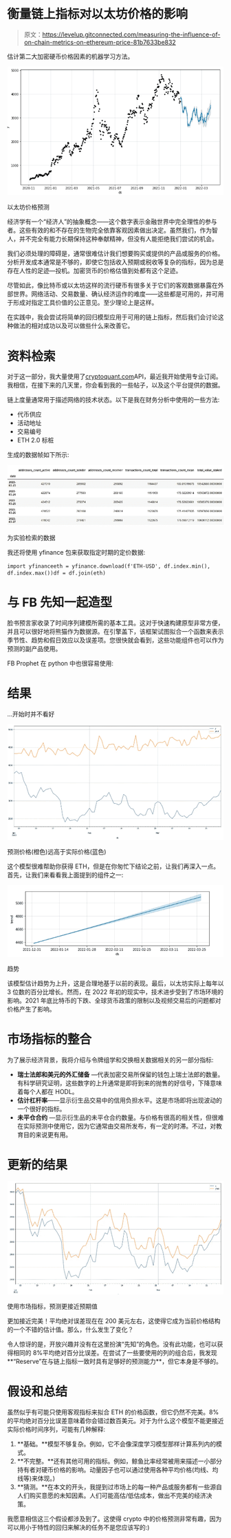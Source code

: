 # 衡量链上指标对以太坊价格的影响

> 原文：<https://levelup.gitconnected.com/measuring-the-influence-of-on-chain-metrics-on-ethereum-price-81b7633be832>

估计第二大加密硬币价格因素的机器学习方法。

![](img/663cf4443a5240553221d90da4f9248a.png)

以太坊价格预测

经济学有一个“经济人”的抽象概念——这个数字表示金融世界中完全理性的参与者。这些有效的和不存在的生物完全依靠客观因素做出决定。虽然我们，作为智人，并不完全有能力长期保持这种奉献精神，但没有人能拒绝我们尝试的机会。

我们必须处理的障碍是，通常很难估计我们想要购买或提供的产品或服务的价格。分析开发成本通常是不够的，即使它包括收入预期或税收等复杂的指标，因为总是存在人性的足迹—投机。加密货币的价格估值到处都有这个足迹。

尽管如此，像比特币或以太坊这样的流行硬币有很多关于它们的客观数据暴露在外部世界。网络活动、交易数量、确认经济运作的难度——这些都是可用的，并可用于形成对指定工具价值的公正意见。至少理论上是这样。

在实践中，我会尝试将简单的回归模型应用于可用的链上指标，然后我们会讨论这种做法的相对成功以及可以做些什么来改善它。

# 资料检索

对于这一部分，我大量使用了[cryptoquant.com](https://cryptoquant.com/sign-up?my-friend=vmk8zk9k)API，最近我开始使用专业订阅。我相信，在接下来的几天里，你会看到我的一些帖子，以及这个平台提供的数据。

链上度量通常用于描述网络的技术状态。以下是我在财务分析中使用的一些方法:

*   代币供应
*   活动地址
*   交易编号
*   ETH 2.0 标桩

生成的数据帧如下所示:

![](img/d012115027e2a406f989fdf8c3b62a22.png)

为实验检索的数据

我还将使用 yfinance 包来获取指定时期的定价数据:

```
import yfinanceeth = yfinance.download(f'ETH-USD', df.index.min(), df.index.max())df = df.join(eth)
```

# **与 FB 先知一起造型**

脸书预言家收录了时间序列建模所需的基本工具。这对于快速构建原型非常方便，并且可以很好地将熊猫作为数据源。在引擎盖下，该框架试图拟合一个函数来表示季节性、趋势和假日效应以及误差项。您很快就会看到，这些功能组件也可以作为预测的副产品使用。

FB Prophet 在 python 中也很容易使用:

# 结果

…开始时并不看好

![](img/a67d760fce5a323c00003501d64ea0a5.png)

预测价格(橙色)远高于实际价格(蓝色)

这个模型很难帮助你获得 ETH，但是在你匆忙下结论之前，让我们再深入一点。首先，让我们来看看我上面提到的组件之一:

![](img/9967d594999a968d7d5d0375aa7acbb1.png)

趋势

该模型估计趋势为上升，这是合理地基于以前的表现。最后，以太坊实际上每年以 3 位数的百分比增长。然而，在 2022 年初的现实中，技术进步受到了市场环境的影响。2021 年底比特币的下跌、全球货币政策的限制以及视频交易后的问题都对价格产生了影响。

# 市场指标的整合

为了展示经济背景，我将介绍与令牌组学和交换相关数据相关的另一部分指标:

*   **瑞士法郎和美元的外汇储备** —代表加密交易所保留的钱包上瑞士法郎的数量。有科学研究证明，这些数字的上升通常是即将到来的抛售的好信号，下降意味着每个人都在 HODL。
*   **估计杠杆率**——显示衍生品交易中的信用负担水平。这是市场即将出现波动的一个很好的指标。
*   **未平仓合约** —显示衍生品的未平仓合约数量。与价格有很高的相关性，但很难在实际预测中使用它，因为它通常由交易所发布，有一定的时滞。不过，对教育目的来说更有用。

# 更新的结果

![](img/b96feaf0dd389935490cc051031e4af2.png)

使用市场指标，预测更接近预期值

更加接近完美！平均绝对误差现在在 200 美元左右，这使得它成为当前价格结构的一个不错的估计值。那么，什么发生了变化？

令人惊讶的是，开放兴趣并没有在这里扮演“先知”的角色。没有此功能，也可以获得相同的 8%平均绝对百分比误差。在尝试了一些要使用的列的组合后，我发现**“Reserve”在与链上指标一致时具有足够好的预测能力**，但它本身是不够的。

# 假设和总结

虽然似乎有可能只使用客观指标来拟合 ETH 的价格函数，但它仍然不完美。8%的平均绝对百分比误差意味着你会错过数百美元。对于为什么这个模型不能更接近实际价格时间序列，可能有几种解释:

1.  **基础。**模型不够复杂。例如，它不会像深度学习模型那样计算系列内的模式。
2.  **不完整。**还有其他可用的指标。例如，鲸鱼比率经常被用来描述一小部分持有者对硬币价格的影响。动量因子也可以通过使用各种平均价格(均线、均线等)来体现。)
3.  **猜测。**在本文的开头，我提到过市场上的每一种产品或服务都有一些源自人们购买意愿的未知因素。人们可能高估/低估成本，做出不完美的经济决策。

我愿意相信这三个假设都涉及到了。这使得 crypto 中的价格预测非常有趣，因为可以用小于特性的回归来解决的任务不是您应该写的:)